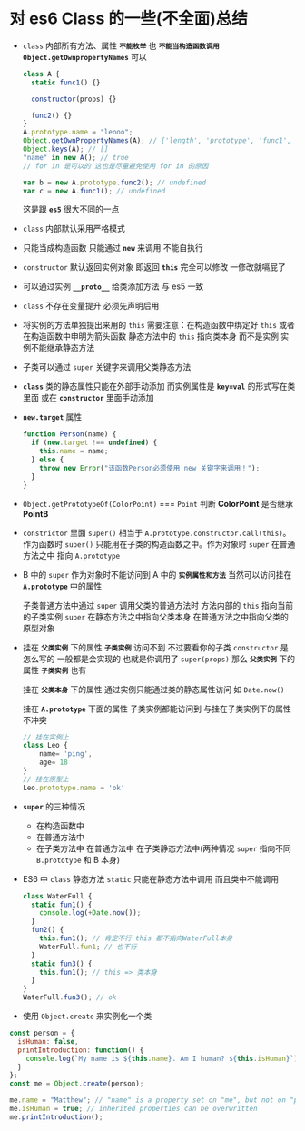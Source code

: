 # 对 es6 Class 的一些(不全面)总结

- `class` 内部所有方法、属性 **`不能枚举`** 也 **`不能当构造函数调用`** **`Object.getOwnpropertyNames`** 可以

  ```js
  class A {
    static func1() {}

    constructor(props) {}

    func2() {}
  }
  A.prototype.name = "leooo";
  Object.getOwnPropertyNames(A); // ['length', 'prototype', 'func1', 'func2']
  Object.keys(A); // []
  "name" in new A(); // true
  // for in 是可以的 这也是尽量避免使用 for in 的原因

  var b = new A.prototype.func2(); // undefined
  var c = new A.func1(); // undefined
  ```

  这是跟 **`es5`** 很大不同的一点

- `class` 内部默认采用严格模式

- 只能当成构造函数 只能通过 **`new`** 来调用 不能自执行

- `constructor` 默认返回实例对象 即返回 **`this`** 完全可以修改 一修改就嗝屁了

- 可以通过实例 **`__proto__`** 给类添加方法 与 es5 一致

- `class` 不存在变量提升 必须先声明后用

- 将实例的方法单独提出来用的 `this` 需要注意：在构造函数中绑定好 `this` 或者在构造函数中申明为箭头函数
  静态方法中的 `this` 指向类本身 而不是实例 实例不能继承静态方法

- 子类可以通过 `super` 关键字来调用父类静态方法

- **`class`** 类的静态属性只能在外部手动添加 而实例属性是 **`key=val`** 的形式写在类里面 或在 **`constructor`** 里面手动添加

- **`new.target`** 属性

  ```js
  function Person(name) {
    if (new.target !== undefined) {
      this.name = name;
    } else {
      throw new Error("该函数Person必须使用 new 关键字来调用！");
    }
  }
  ```

- `Object.getPrototypeOf(ColorPoint)` === `Point` 判断 **ColorPoint** 是否继承 **PointB**

- `constrictor` 里面 `super()` 相当于 `A.prototype.constructor.call(this)`。作为函数时 `super()` 只能用在子类的构造函数之中。作为对象时 `super` 在普通方法之中 指向 `A.prototype`

- B 中的 `super` 作为对象时不能访问到 A 中的 **`实例属性和方法`** 当然可以访问挂在 **`A.prototype`** 中的属性

  子类普通方法中通过 `super` 调用父类的普通方法时 方法内部的 `this` 指向当前的子类实例 `super` 在静态方法之中指向父类本身 在普通方法之中指向父类的原型对象

- 挂在 **`父类实例`** 下的属性 **`子类实例`** 访问不到 不过要看你的子类 `constructor` 是怎么写的 一般都是会实现的
  也就是你调用了 `super(props)` 那么 **`父类实例`** 下的属性 **`子类实例`** 也有

  挂在 **`父类本身`** 下的属性 通过实例只能通过类的静态属性访问 如 `Date.now()`

  挂在 **`A.prototype`** 下面的属性 子类实例都能访问到 与挂在子类实例下的属性不冲突

  ```js
  // 挂在实例上
  class Leo {
      name= 'ping',
      age= 18
  }
  // 挂在原型上
  Leo.prototype.name = 'ok'
  ```

- **`super`** 的三种情况

  - 在构造函数中
  - 在普通方法中
  - 在子类方法中 在普通方法中 在子类静态方法中(两种情况 `super` 指向不同 `B.prototype` 和 B 本身)

- ES6 中 `class` 静态方法 `static` 只能在静态方法中调用 而且类中不能调用

  ```js
  class WaterFull {
    static fun1() {
      console.log(+Date.now());
    }
    fun2() {
      this.fun1(); // 肯定不行 this 都不指向WaterFull本身
      WaterFull.fun1; // 也不行
    }
    static fun3() {
      this.fun1(); // this => 类本身
    }
  }
  WaterFull.fun3(); // ok
  ```

- 使用 `Object.create` 来实例化一个类

```js
const person = {
  isHuman: false,
  printIntroduction: function() {
    console.log(`My name is ${this.name}. Am I human? ${this.isHuman}`);
  }
};
const me = Object.create(person);

me.name = "Matthew"; // "name" is a property set on "me", but not on "person"
me.isHuman = true; // inherited properties can be overwritten
me.printIntroduction();
```

